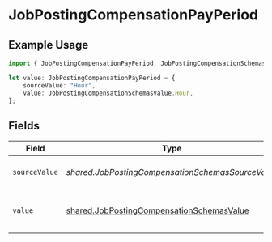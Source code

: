 # JobPostingCompensationPayPeriod

## Example Usage

```typescript
import { JobPostingCompensationPayPeriod, JobPostingCompensationSchemasValue } from "@stackone/stackone-client-ts/sdk/models/shared";

let value: JobPostingCompensationPayPeriod = {
    sourceValue: "Hour",
    value: JobPostingCompensationSchemasValue.Hour,
};
```

## Fields

| Field                                                                                                         | Type                                                                                                          | Required                                                                                                      | Description                                                                                                   | Example                                                                                                       |
| ------------------------------------------------------------------------------------------------------------- | ------------------------------------------------------------------------------------------------------------- | ------------------------------------------------------------------------------------------------------------- | ------------------------------------------------------------------------------------------------------------- | ------------------------------------------------------------------------------------------------------------- |
| `sourceValue`                                                                                                 | *shared.JobPostingCompensationSchemasSourceValue*                                                             | :heavy_minus_sign:                                                                                            | The source value of the pay period.                                                                           | Hour                                                                                                          |
| `value`                                                                                                       | [shared.JobPostingCompensationSchemasValue](../../../sdk/models/shared/jobpostingcompensationschemasvalue.md) | :heavy_minus_sign:                                                                                            | The pay period of the job postings.                                                                           | hour                                                                                                          |